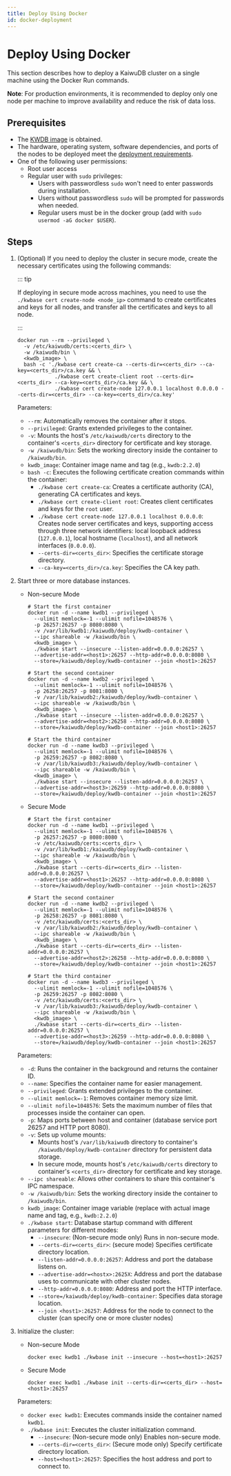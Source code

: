 ```yaml
---
title: Deploy Using Docker
id: docker-deployment
---
```


# Deploy Using Docker

This section describes how to deploy a KaiwuDB cluster on a single machine using the Docker Run commands.

**Note**: For production environments, it is recommended to deploy only one node per machine to improve availability and reduce the risk of data loss.

## Prerequisites

- The [KWDB image](../prepare/before-deploy-docker.md#obtaining-container-images) is obtained.
- The hardware, operating system, software dependencies, and ports of the nodes to be deployed meet the [deployment requirements](../prepare/before-deploy-docker.md#hardware).
- One of the following user permissions:
  - Root user access
  - Regular user with `sudo` privileges:
    - Users with passwordless `sudo` won't need to enter passwords during installation.
    - Users without passwordless `sudo` will be prompted for passwords when needed.
    - Regular users must be in the docker group (add with `sudo usermod -aG docker $USER`).

## Steps

1. (Optional) If you need to deploy the cluster in secure mode, create the necessary certificates using the following commands:

    ::: tip

    If deploying in secure mode across machines, you need to use the `./kwbase cert create-node <node_ip>` command to create certificates and keys for all nodes, and transfer all the certificates and keys to all node.

    :::

    ```shell
    docker run --rm --privileged \
      -v /etc/kaiwudb/certs:<certs_dir> \
      -w /kaiwudb/bin \
      <kwdb_image> \
      bash -c './kwbase cert create-ca --certs-dir=<certs_dir> --ca-key=<certs_dir>/ca.key && \
                ./kwbase cert create-client root --certs-dir=<certs_dir> --ca-key=<certs_dir>/ca.key && \
                ./kwbase cert create-node 127.0.0.1 localhost 0.0.0.0 --certs-dir=<certs_dir> --ca-key=<certs_dir>/ca.key'
    ```

    Parameters:
    - `--rm`: Automatically removes the container after it stops.
    - `--privileged`: Grants extended privileges to the container.
    - `-v`: Mounts the host's `/etc/kaiwudb/certs` directory to the container's `<certs_dir>` directory for certificate and key storage.
    - `-w /kaiwudb/bin`: Sets the working directory inside the container to `/kaiwudb/bin`.
    - `kwdb_image`: Container image name and tag (e.g., `kwdb:2.2.0`)
    - `bash -c`: Executes the following certificate creation commands within the container:
      - `./kwbase cert create-ca`: Creates a certificate authority (CA), generating CA certificates and keys.
      - `./kwbase cert create-client root`: Creates client certificates and keys for the `root` user.
      - `./kwbase cert create-node 127.0.0.1 localhost 0.0.0.0`: Creates node server certificates and keys, supporting access through three network identifiers: local loopback address (`127.0.0.1`), local hostname (`localhost`), and all network interfaces (`0.0.0.0`).
      - `--certs-dir=<certs_dir>`: Specifies the certificate storage directory.
      - `--ca-key=<certs_dir>/ca.key`: Specifies the CA key path.

2. Start three or more database instances.

    - Non-secure Mode

      ```shell
      # Start the first container
      docker run -d --name kwdb1 --privileged \
        --ulimit memlock=-1 --ulimit nofile=1048576 \
        -p 26257:26257 -p 8080:8080 \
        -v /var/lib/kwdb1:/kaiwudb/deploy/kwdb-container \
        --ipc shareable -w /kaiwudb/bin \
        <kwdb_image> \
        ./kwbase start --insecure --listen-addr=0.0.0.0:26257 \
        --advertise-addr=<host1>:26257 --http-addr=0.0.0.0:8080 \
        --store=/kaiwudb/deploy/kwdb-container --join <host1>:26257

      # Start the second container
      docker run -d --name kwdb2 --privileged \
        --ulimit memlock=-1 --ulimit nofile=1048576 \
        -p 26258:26257 -p 8081:8080 \
        -v /var/lib/kaiwudb2:/kaiwudb/deploy/kwdb-container \
        --ipc shareable -w /kaiwudb/bin \
        <kwdb_image> \
        ./kwbase start --insecure --listen-addr=0.0.0.0:26257 \
        --advertise-addr=<host2>:26258 --http-addr=0.0.0.0:8080 \
        --store=/kaiwudb/deploy/kwdb-container --join <host1>:26257

      # Start the third container
      docker run -d --name kwdb3 --privileged \
        --ulimit memlock=-1 --ulimit nofile=1048576 \
        -p 26259:26257 -p 8082:8080 \
        -v /var/lib/kaiwudb3:/kaiwudb/deploy/kwdb-container \
        --ipc shareable -w /kaiwudb/bin \
        <kwdb_image> \
        ./kwbase start --insecure --listen-addr=0.0.0.0:26257 \
        --advertise-addr=<host3>:26259 --http-addr=0.0.0.0:8080 \
        --store=/kaiwudb/deploy/kwdb-container --join <host1>:26257
      ```

    - Secure Mode

      ```shell
      # Start the first container
      docker run -d --name kwdb1 --privileged \
        --ulimit memlock=-1 --ulimit nofile=1048576 \
        -p 26257:26257 -p 8080:8080 \
        -v /etc/kaiwudb/certs:<certs_dir> \
        -v /var/lib/kwdb1:/kaiwudb/deploy/kwdb-container \
        --ipc shareable -w /kaiwudb/bin \
        <kwdb_image> \
        ./kwbase start --certs-dir=<certs_dir> --listen-addr=0.0.0.0:26257 \
        --advertise-addr=<host1>:26257 --http-addr=0.0.0.0:8080 \
        --store=/kaiwudb/deploy/kwdb-container --join <host1>:26257

      # Start the second container
      docker run -d --name kwdb2 --privileged \
        --ulimit memlock=-1 --ulimit nofile=1048576 \
        -p 26258:26257 -p 8081:8080 \
        -v /etc/kaiwudb/certs:<certs_dir> \
        -v /var/lib/kaiwudb2:/kaiwudb/deploy/kwdb-container \
        --ipc shareable -w /kaiwudb/bin \
        <kwdb_image> \
        ./kwbase start --certs-dir=<certs_dir> --listen-addr=0.0.0.0:26257 \
        --advertise-addr=<host2>:26258 --http-addr=0.0.0.0:8080 \
        --store=/kaiwudb/deploy/kwdb-container --join <host1>:26257

      # Start the third container
      docker run -d --name kwdb3 --privileged \
        --ulimit memlock=-1 --ulimit nofile=1048576 \
        -p 26259:26257 -p 8082:8080 \
        -v /etc/kaiwudb/certs:<certs_dir> \
        -v /var/lib/kaiwudb3:/kaiwudb/deploy/kwdb-container \
        --ipc shareable -w /kaiwudb/bin \
        <kwdb_image> \
        ./kwbase start --certs-dir=<certs_dir> --listen-addr=0.0.0.0:26257 \
        --advertise-addr=<host3>:26259 --http-addr=0.0.0.0:8080 \
        --store=/kaiwudb/deploy/kwdb-container --join <host1>:26257
      ```

    Parameters:
    - `-d`: Runs the container in the background and returns the container ID.
    - `--name`: Specifies the container name for easier management.
    - `--privileged`: Grants extended privileges to the container.
    - `--ulimit memlock=-1`: Removes container memory size limit.
    - `--ulimit nofile=1048576`: Sets the maximum number of files that processes inside the container can open.
    - `-p`: Maps ports between host and container (database service port 26257 and HTTP port 8080).
    - `-v`: Sets up volume mounts:
      - Mounts host's `/var/lib/kaiwudb` directory to container's `/kaiwudb/deploy/kwdb-container` directory for persistent data storage.
      - In secure mode, mounts host's `/etc/kaiwudb/certs` directory to container's `<certs_dir>` directory for certificate and key storage.
    - `--ipc shareable`: Allows other containers to share this container's IPC namespace.
    - `-w /kaiwudb/bin`: Sets the working directory inside the container to `/kaiwudb/bin`.
    - `kwdb_image`: Container image variable (replace with actual image name and tag, e.g., `kwdb:2.2.0`)
    - `./kwbase start`: Database startup command with different parameters for different modes:
      - `--insecure`: (Non-secure mode only) Runs in non-secure mode.
      - `--certs-dir=<certs_dir>`: (secure mode) Specifies certificate directory location.
      - `--listen-addr=0.0.0.0:26257`: Address and port the database listens on.
      - `--advertise-addr=<hostx>:2625X`: Address and port the database uses to communicate with other cluster nodes.
      - `--http-addr=0.0.0.0:8080`: Address and port the HTTP interface.
      - `--store=/kaiwudb/deploy/kwdb-container`: Specifies data storage location.
      - `--join <host1>:26257`: Address for the node to connect to the cluster (can specify one or more cluster nodes)

3. Initialize the cluster:

    - Non-secure Mode

        ```shell
        docker exec kwdb1 ./kwbase init --insecure --host=<host1>:26257
        ```

    - Secure Mode

        ```shell
        docker exec kwdb1 ./kwbase init --certs-dir=<certs_dir> --host=<host1>:26257
        ```

    Parameters:
    - `docker exec kwdb1`: Executes commands inside the container named `kwdb1`.
    - `./kwbase init`: Executes the cluster initialization command.
      - `--insecure`: (Non-secure mode only) Enables non-secure mode.
      - `--certs-dir=<certs_dir>`: (Secure mode only) Specify certificate directory location.
      - `--host=<host1>:26257`: Specifies the host address and port to connect to.